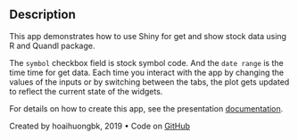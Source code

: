 ## Description

This app demonstrates how to use Shiny for get and show stock data using R and Quandl package.

The `symbol` checkbox field is stock symbol code. And the `date range` is the time time for get data. Each time you interact with the app by changing the values of the inputs or by switching between the tabs, the plot gets updated to reflect the current state of the widgets.

For details on how to create this app, see the presentation [documentation](https://github.com/aoles/shinyURL/blob/master/README.md).

Created by hoaihuongbk, 2019 &bull; Code on [GitHub](https://github.com/hoaihuongbk/simpleshiny)
